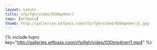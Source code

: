 ```yaml
--- 
layout: sieutv
title: cfp/fgh/video/030mp4ner/
tags: [wtfpass]
thumb: http://galleries.wtfpass.com/cfp/fgh/video/030mp4ner/1.jpg
---
```

{% include tvpro key="http://galleries.wtfpass.com/cfp/fgh/video/030mp4ner/1.mp4" %} 
